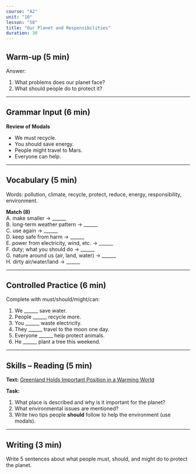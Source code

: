 ```yaml
---
course: "A2"
unit: "10"
lesson: "50"
title: "Our Planet and Responsibilities"
duration: 30
---
```


## Warm-up (5 min)
Answer:
1. What problems does our planet face?
2. What should people do to protect it?

-------

## Grammar Input (6 min)
**Review of Modals**  
- We must recycle.  
- You should save energy.  
- People might travel to Mars.  
- Everyone can help.  

-------

## Vocabulary (5 min)
Words: pollution, climate, recycle, protect, reduce, energy, responsibility, environment.  

**Match (8)**  
A. make smaller → ______  
B. long-term weather pattern → ______  
C. use again → ______  
D. keep safe from harm → ______  
E. power from electricity, wind, etc. → ______  
F. duty; what you should do → ______  
G. nature around us (air, land, water) → ______  
H. dirty air/water/land → ______

-------

## Controlled Practice (6 min)
Complete with must/should/might/can:  
1. We ______ save water.  
2. People ______ recycle more.  
3. You ______ waste electricity.  
4. They ______ travel to the moon one day.  
5. Everyone ______ help protect animals.  
6. He ______ plant a tree this weekend.  

-------

## Skills – Reading (5 min)
**Text:** [Greenland Holds Important Position in a Warming World](https://learningenglish.voanews.com/a/greenland-holds-important-position-in-a-warming-world/7935035.html)

**Task:**  
1. What place is described and why is it important for the planet?  
2. What environmental issues are mentioned?  
3. Write two tips people **should** follow to help the environment (use modals).

-------

## Writing (3 min)
Write 5 sentences about what people must, should, and might do to protect the planet.
